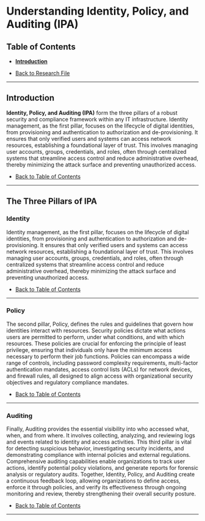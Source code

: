 # Understanding Identity, Policy, and Auditing (IPA)

## Table of Contents
- [**Introduction**](#introduction)

- [Back to Research File](../research.md)

---

## Introduction

**Identity, Policy, and Auditing (IPA)** form the three pillars of a robust security and compliance framework within any IT infrastructure. Identity management, as the first pillar, focuses on the lifecycle of digital identities, from provisioning and authentication to authorization and de-provisioning. It ensures that only verified users and systems can access network resources, establishing a foundational layer of trust. This involves managing user accounts, groups, credentials, and roles, often through centralized systems that streamline access control and reduce administrative overhead, thereby minimizing the attack surface and preventing unauthorized access.

- [Back to Table of Contents](#table-of-contents)

---

## The Three Pillars of IPA

### Identity
Identity management, as the first pillar, focuses on the lifecycle of digital identities, from provisioning and authentication to authorization and de-provisioning. It ensures that only verified users and systems can access network resources, establishing a foundational layer of trust. This involves managing user accounts, groups, credentials, and roles, often through centralized systems that streamline access control and reduce administrative overhead, thereby minimizing the attack surface and preventing unauthorized access.

- [Back to Table of Contents](#table-of-contents)

---

### Policy
The second pillar, Policy, defines the rules and guidelines that govern how identities interact with resources. Security policies dictate what actions users are permitted to perform, under what conditions, and with which resources. These policies are crucial for enforcing the principle of least privilege, ensuring that individuals only have the minimum access necessary to perform their job functions. Policies can encompass a wide range of controls, including password complexity requirements, multi-factor authentication mandates, access control lists (ACLs) for network devices, and firewall rules, all designed to align access with organizational security objectives and regulatory compliance mandates.

- [Back to Table of Contents](#table-of-contents)

---

### Auditing
Finally, Auditing provides the essential visibility into who accessed what, when, and from where. It involves collecting, analyzing, and reviewing logs and events related to identity and access activities. This third pillar is vital for detecting suspicious behavior, investigating security incidents, and demonstrating compliance with internal policies and external regulations. Comprehensive auditing capabilities enable organizations to track user actions, identify potential policy violations, and generate reports for forensic analysis or regulatory audits. Together, Identity, Policy, and Auditing create a continuous feedback loop, allowing organizations to define access, enforce it through policies, and verify its effectiveness through ongoing monitoring and review, thereby strengthening their overall security posture.

- [Back to Table of Contents](#table-of-contents)

---
